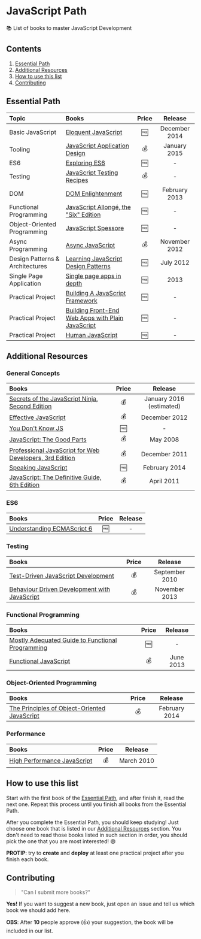 # JavaScript Path

:books: List of books to master JavaScript Development

## Contents

1. [Essential Path](#essential-path)
1. [Additional Resources](#additional-resources)
1. [How to use this list](#how-to-use-this-list)
1. [Contributing](#contributing)

## Essential Path

Topic | Books | Price | Release
:-- | :-- | :--: | :--:
Basic JavaScript | [Eloquent JavaScript](http://eloquentjavascript.net/) | :free: | December 2014
Tooling | [JavaScript Application Design](https://www.manning.com/books/javascript-application-design) | :moneybag: | January 2015
ES6 | [Exploring ES6](http://exploringjs.com/es6/) | :free: | -
Testing | [JavaScript Testing Recipes](http://jstesting.jcoglan.com/) | :moneybag: | -
DOM | [DOM Enlightenment](http://domenlightenment.com/) | :free: | February 2013
Functional Programming | [JavaScript Allongé, the "Six" Edition](https://leanpub.com/javascriptallongesix/read) | :free: | -
Object-Oriented Programming | [JavaScript Spessore](https://leanpub.com/javascript-spessore/read) | :free: | -
Async Programming | [Async JavaScript](https://pragprog.com/book/tbajs/async-javascript) | :moneybag: | November 2012
Design Patterns & Architectures | [Learning JavaScript Design Patterns](http://www.addyosmani.com/resources/essentialjsdesignpatterns/book/) | :free: | July 2012
Single Page Application |[Single page apps in depth](http://singlepageappbook.com/) | :free: | 2013
Practical Project | [Building A JavaScript Framework](https://s3.amazonaws.com/dailyjs/files/build-a-javascript-framework.pdf) | :free: | -
Practical Project | [Building Front-End Web Apps with Plain JavaScript](https://oxygen.informatik.tu-cottbus.de/webeng/JsFrontendApp/book/) | :free: | -
Practical Project | [Human JavaScript](http://read.humanjavascript.com/) | :free: | -

## Additional Resources

### General Concepts

Books | Price | Release
:-- | :--: | :--:
[Secrets of the JavaScript Ninja, Second Edition](https://www.manning.com/books/secrets-of-the-javascript-ninja-second-edition) | :moneybag: | January 2016 (estimated)
[Effective JavaScript](http://effectivejs.com/) | :moneybag: | December 2012
[You Don't Know JS](https://github.com/getify/You-Dont-Know-JS) | :free: | -
[JavaScript: The Good Parts](http://shop.oreilly.com/product/9780596517748.do) | :moneybag: | May 2008
[Professional JavaScript for Web Developers, 3rd Edition](http://www.wrox.com/WileyCDA/WroxTitle/Professional-JavaScript-for-Web-Developers-3rd-Edition.productCd-1118222199.html) | :moneybag: | December 2011
[Speaking JavaScript](http://speakingjs.com/es5/) | :free: | February 2014
[JavaScript: The Definitive Guide, 6th Edition](http://shop.oreilly.com/product/9780596805531.do) | :moneybag: | April 2011

### ES6

Books | Price | Release
:-- | :--: | :--:
[Understanding ECMAScript 6](https://leanpub.com/understandinges6/read/) | :free: | -

### Testing

Books | Price | Release
:-- | :--: | :--:
[Test-Driven JavaScript Development](http://tddjs.com/) | :moneybag: | September 2010
[Behaviour Driven Development with JavaScript](http://www.amazon.com/Behaviour-Driven-Development-JavaScript-introduction-ebook/dp/B00CYMN3J2) | :moneybag: | November 2013

### Functional Programming

Books | Price | Release
:-- | :--: | :--:
[Mostly Adequated Guide to Functional Programming](https://drboolean.gitbooks.io/mostly-adequate-guide/) | :free: | -
[Functional JavaScript](http://shop.oreilly.com/product/0636920028857.do) | :moneybag: | June 2013

### Object-Oriented Programming

Books | Price | Release
:-- | :--: | :--:
[The Principles of Object-Oriented JavaScript](http://shop.oreilly.com/product/9781593275402.do) | :moneybag: | February 2014

### Performance

Books | Price | Release
:-- | :--: | :--:
[High Performance JavaScript](http://shop.oreilly.com/product/9780596802806.do) | :moneybag: | March 2010

## How to use this list

Start with the first book of the [Essential Path](#essential-path), and after finish it, read the next one. Repeat this process until you finish all books from the Essential Path.

After you complete the Essential Path, you should keep studying! Just choose one book that is listed in our [Additional Resources](#additional-resources) section. You don't need to read those books listed in such section in order, you should pick the one that you are most interested! :smile:

**PROTIP**: try to **create** and **deploy** at least one practical project after you finish each book.

## Contributing

> "Can I submit more books?"

**Yes!** If you want to suggest a new book, just open an issue and tell us which book we should add here.

**OBS**: After **10** people approve (:+1:) your suggestion, the book will be included in our list.
